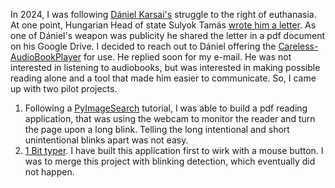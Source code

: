 In 2024, I was following [Dániel Karsai's](https://hu.wikipedia.org/wiki/Karsai_D%C3%A1niel) struggle to the right of euthanasia. At one point, Hungarian Head of state Sulyok Tamás [wrote him a letter](https://telex.hu/belfold/2024/06/03/karsai-daniel-alkotmanyjogasz-elnoki-kegyelem-sulyok-tamas-koztarsasagi-elnok). As one of Dániel's weapon was publicity he shared the letter in a pdf document on his Google Drive.
I decided to reach out to Dániel offering the [Careless-AudioBookPlayer](https://github.com/gitusercz/CABP) for use. 
He replied soon for my e-mail. He was not interested in listening to audiobooks, but was interested in making possible reading alone and a tool that made him easier to communicate. 
So, I came up with two pilot projects. 
1. Following a [PyImageSearch](https://pyimagesearch.com/2017/04/24/eye-blink-detection-opencv-python-dlib/) tutorial, I was able to build a pdf reading application, that was using the webcam to monitor the reader and turn the page upon a long blink. Telling the long intentional and short unintentional blinks apart was not easy. 
3. [1 Bit typer](https://www.youtube.com/watch?v=qXcb0MDoz9o). I have built this application first to wirk with a mouse button. I was to merge this project with blinking detection, which eventually did not happen. 
